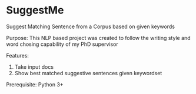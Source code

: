 # SuggestMe
Suggest Matching Sentence from a Corpus based on given keywords

Purpose: This NLP based project was created to follow the writing style and word chosing capability of my PhD supervisor

Features:
  1. Take input docs
  2. Show best matched suggestive sentences given keywordset

Prerequisite: Python 3+

